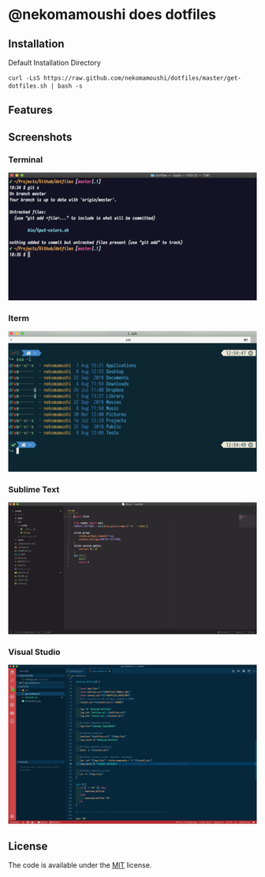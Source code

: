# @nekomamoushi does dotfiles

## Installation

Default Installation Directory

```
curl -LsS https://raw.github.com/nekomamoushi/dotfiles/master/get-dotfiles.sh | bash -s
```

## Features


## Screenshots

### Terminal

![Screenshot](terminal.png)

### Iterm

![Screenshot](iterm.png)

### Sublime Text

![Screenshot](sublime.png)

### Visual Studio

![Screenshot](vscode.png)

## License

The code is available under the [MIT](LICENSE) license.
